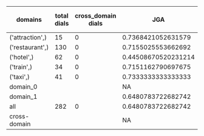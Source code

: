 | domains         |   total dials |   cross_domain dials | JGA                 | RSA                | TA                 | CDTA   |   total turns |   cross-domain turns |
|-----------------|---------------|----------------------|---------------------|--------------------|--------------------|--------|---------------|----------------------|
| ('attraction',) |            15 |                    0 | 0.7368421052631579  | 0.8859649122807017 | 0.8245614035087719 | NA     |            57 |                    0 |
| ('restaurant',) |           130 |                    0 | 0.7155025553662692  | 0.9145665445665436 | 0.7938671209540034 | NA     |           587 |                    0 |
| ('hotel',)      |            62 |                    0 | 0.44508670520231214 | 0.8230883367839894 | 0.6098265895953757 | NA     |           346 |                    0 |
| ('train',)      |            34 |                    0 | 0.7151162790697675  | 0.9130177514792899 | 0.8488372093023255 | NA     |           172 |                    0 |
| ('taxi',)       |            41 |                    0 | 0.7333333333333333  | 0.8694968553459123 | 0.8484848484848485 | NA     |           165 |                    0 |
| domain_0        |               |                      | NA                  | NA                 | NA                 | NA     |             0 |                    0 |
| domain_1        |               |                      | 0.6480783722682742  | 0.8836782545717894 | 0.7611152976639035 | NA     |          1327 |                    0 |
| all             |           282 |                    0 | 0.6480783722682742  | 0.8836782545717894 | 0.7611152976639035 | NA     |          1327 |                    0 |
| cross-domain    |               |                      | NA                  | NA                 | NA                 | NA     |             0 |                    0 |
